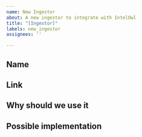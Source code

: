 ```yaml
---
name: New Ingestor
about: A new ingestor to integrate with IntelOwl
title: "[Ingestor]"
labels: new_ingestor
assignees: ''

---
```


## Name

## Link


## Why should we use it


## Possible implementation
